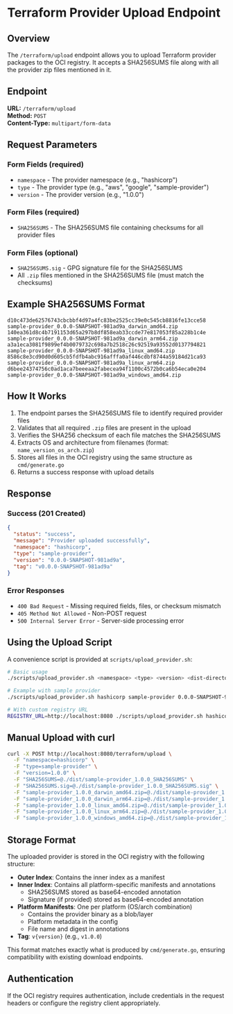 # Terraform Provider Upload Endpoint

## Overview

The `/terraform/upload` endpoint allows you to upload Terraform provider packages to the OCI registry. It accepts a SHA256SUMS file along with all the provider zip files mentioned in it.

## Endpoint

**URL:** `/terraform/upload`  
**Method:** `POST`  
**Content-Type:** `multipart/form-data`

## Request Parameters

### Form Fields (required)
- `namespace` - The provider namespace (e.g., "hashicorp")
- `type` - The provider type (e.g., "aws", "google", "sample-provider")
- `version` - The provider version (e.g., "1.0.0")

### Form Files (required)
- `SHA256SUMS` - The SHA256SUMS file containing checksums for all provider files

### Form Files (optional)
- `SHA256SUMS.sig` - GPG signature file for the SHA256SUMS
- All `.zip` files mentioned in the SHA256SUMS file (must match the checksums)

## Example SHA256SUMS Format

```
d10c473de62576743cbcbbf4d97a4fc83be2525cc39e0c545cb8816fe13cce58  sample-provider_0.0.0-SNAPSHOT-981ad9a_darwin_amd64.zip
140ea361d8c4b7191153d65a297b8df858eab33ccde77e817053f85a228b1c4e  sample-provider_0.0.0-SNAPSHOT-981ad9a_darwin_arm64.zip
a3a1eca3081f9899ef4b0079732c698a7b2518c26c92519a93552d0137794821  sample-provider_0.0.0-SNAPSHOT-981ad9a_linux_amd64.zip
8586c8e3cd90d0d605cb5fdfb4abc916afffa0af446cdbf8744a59184d21ca93  sample-provider_0.0.0-SNAPSHOT-981ad9a_linux_arm64.zip
d6bee24374756c0ad1aca7beeeaa2fabecea94f1100c4572b0ca6b54eca0e204  sample-provider_0.0.0-SNAPSHOT-981ad9a_windows_amd64.zip
```

## How It Works

1. The endpoint parses the SHA256SUMS file to identify required provider files
2. Validates that all required `.zip` files are present in the upload
3. Verifies the SHA256 checksum of each file matches the SHA256SUMS
4. Extracts OS and architecture from filenames (format: `name_version_os_arch.zip`)
5. Stores all files in the OCI registry using the same structure as `cmd/generate.go`
6. Returns a success response with upload details

## Response

### Success (201 Created)
```json
{
  "status": "success",
  "message": "Provider uploaded successfully",
  "namespace": "hashicorp",
  "type": "sample-provider",
  "version": "0.0.0-SNAPSHOT-981ad9a",
  "tag": "v0.0.0-SNAPSHOT-981ad9a"
}
```

### Error Responses
- `400 Bad Request` - Missing required fields, files, or checksum mismatch
- `405 Method Not Allowed` - Non-POST request
- `500 Internal Server Error` - Server-side processing error

## Using the Upload Script

A convenience script is provided at `scripts/upload_provider.sh`:

```bash
# Basic usage
./scripts/upload_provider.sh <namespace> <type> <version> <dist-directory>

# Example with sample provider
./scripts/upload_provider.sh hashicorp sample-provider 0.0.0-SNAPSHOT-981ad9a pkg/registries/terraform/sample/dist

# With custom registry URL
REGISTRY_URL=http://localhost:8080 ./scripts/upload_provider.sh hashicorp sample-provider 1.0.0 ./dist
```

## Manual Upload with curl

```bash
curl -X POST http://localhost:8080/terraform/upload \
  -F "namespace=hashicorp" \
  -F "type=sample-provider" \
  -F "version=1.0.0" \
  -F "SHA256SUMS=@./dist/sample-provider_1.0.0_SHA256SUMS" \
  -F "SHA256SUMS.sig=@./dist/sample-provider_1.0.0_SHA256SUMS.sig" \
  -F "sample-provider_1.0.0_darwin_amd64.zip=@./dist/sample-provider_1.0.0_darwin_amd64.zip" \
  -F "sample-provider_1.0.0_darwin_arm64.zip=@./dist/sample-provider_1.0.0_darwin_arm64.zip" \
  -F "sample-provider_1.0.0_linux_amd64.zip=@./dist/sample-provider_1.0.0_linux_amd64.zip" \
  -F "sample-provider_1.0.0_linux_arm64.zip=@./dist/sample-provider_1.0.0_linux_arm64.zip" \
  -F "sample-provider_1.0.0_windows_amd64.zip=@./dist/sample-provider_1.0.0_windows_amd64.zip"
```

## Storage Format

The uploaded provider is stored in the OCI registry with the following structure:

- **Outer Index**: Contains the inner index as a manifest
- **Inner Index**: Contains all platform-specific manifests and annotations
  - SHA256SUMS stored as base64-encoded annotation
  - Signature (if provided) stored as base64-encoded annotation
- **Platform Manifests**: One per platform (OS/arch combination)
  - Contains the provider binary as a blob/layer
  - Platform metadata in the config
  - File name and digest in annotations
- **Tag**: `v{version}` (e.g., `v1.0.0`)

This format matches exactly what is produced by `cmd/generate.go`, ensuring compatibility with existing download endpoints.

## Authentication

If the OCI registry requires authentication, include credentials in the request headers or configure the registry client appropriately.

